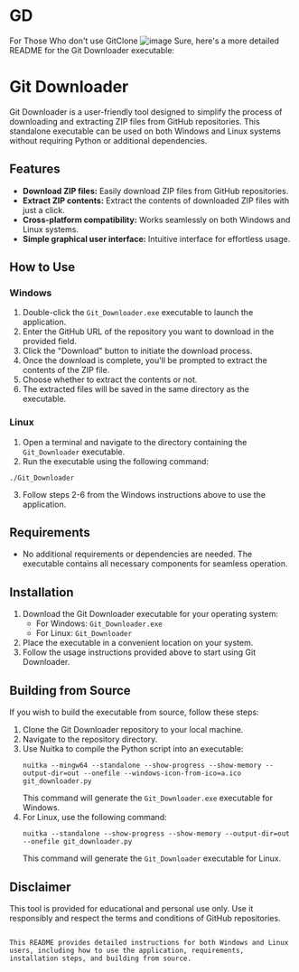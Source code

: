 # GD
For Those Who don't use GitClone
![image](https://github.com/0xAhmadYousuf/GD/assets/139548576/4516a55c-8ffe-4235-8ebd-82f6ecaebad2)
Sure, here's a more detailed README for the Git Downloader executable:



# Git Downloader

Git Downloader is a user-friendly tool designed to simplify the process of downloading and extracting ZIP files from GitHub repositories. This standalone executable can be used on both Windows and Linux systems without requiring Python or additional dependencies.

## Features

- **Download ZIP files:** Easily download ZIP files from GitHub repositories.
- **Extract ZIP contents:** Extract the contents of downloaded ZIP files with just a click.
- **Cross-platform compatibility:** Works seamlessly on both Windows and Linux systems.
- **Simple graphical user interface:** Intuitive interface for effortless usage.

## How to Use

### Windows

1. Double-click the `Git_Downloader.exe` executable to launch the application.
2. Enter the GitHub URL of the repository you want to download in the provided field.
3. Click the "Download" button to initiate the download process.
4. Once the download is complete, you'll be prompted to extract the contents of the ZIP file.
5. Choose whether to extract the contents or not.
6. The extracted files will be saved in the same directory as the executable.

### Linux

1. Open a terminal and navigate to the directory containing the `Git_Downloader` executable.
2. Run the executable using the following command:

`./Git_Downloader`

3. Follow steps 2-6 from the Windows instructions above to use the application.

## Requirements

- No additional requirements or dependencies are needed. The executable contains all necessary components for seamless operation.

## Installation

1. Download the Git Downloader executable for your operating system:
   - For Windows: `Git_Downloader.exe`
   - For Linux: `Git_Downloader`
2. Place the executable in a convenient location on your system.
3. Follow the usage instructions provided above to start using Git Downloader.

## Building from Source

If you wish to build the executable from source, follow these steps:

1. Clone the Git Downloader repository to your local machine.
2. Navigate to the repository directory.
3. Use Nuitka to compile the Python script into an executable:
   ```
   nuitka --mingw64 --standalone --show-progress --show-memory --output-dir=out --onefile --windows-icon-from-ico=a.ico git_downloader.py
   ```
   This command will generate the `Git_Downloader.exe` executable for Windows.
4. For Linux, use the following command:
   ```
   nuitka --standalone --show-progress --show-memory --output-dir=out --onefile git_downloader.py
   ```
   This command will generate the `Git_Downloader` executable for Linux.

## Disclaimer

This tool is provided for educational and personal use only. Use it responsibly and respect the terms and conditions of GitHub repositories.
```

This README provides detailed instructions for both Windows and Linux users, including how to use the application, requirements, installation steps, and building from source.
